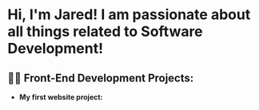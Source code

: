 <h1>Hi, I'm Jared! I am passionate about all things related to Software Development!

<h2>👨‍💻 Front-End Development Projects:</h2>

- <b>My first website project:</b> 
  

